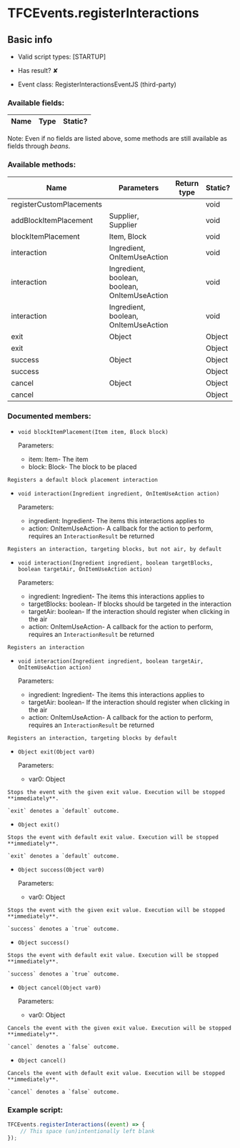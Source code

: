 # TFCEvents.registerInteractions

## Basic info

- Valid script types: [STARTUP]

- Has result? ✘

- Event class: RegisterInteractionsEventJS (third-party)

### Available fields:

| Name | Type | Static? |
| ---- | ---- | ------- |

Note: Even if no fields are listed above, some methods are still available as fields through *beans*.

### Available methods:

| Name | Parameters | Return type | Static? |
| ---- | ---------- | ----------- | ------- |
| registerCustomPlacements |  |  | void | ✔ |
| addBlockItemPlacement | Supplier<Item>, Supplier<Block> |  | void | ✔ |
| blockItemPlacement | Item, Block |  | void | ✘ |
| interaction | Ingredient, OnItemUseAction |  | void | ✘ |
| interaction | Ingredient, boolean, boolean, OnItemUseAction |  | void | ✘ |
| interaction | Ingredient, boolean, OnItemUseAction |  | void | ✘ |
| exit | Object |  | Object | ✘ |
| exit |  |  | Object | ✘ |
| success | Object |  | Object | ✘ |
| success |  |  | Object | ✘ |
| cancel | Object |  | Object | ✘ |
| cancel |  |  | Object | ✘ |


### Documented members:

- `void blockItemPlacement(Item item, Block block)`

  Parameters:
  - item: Item- The item
  - block: Block- The block to be placed

```
Registers a default block placement interaction
```

- `void interaction(Ingredient ingredient, OnItemUseAction action)`

  Parameters:
  - ingredient: Ingredient- The items this interactions applies to
  - action: OnItemUseAction- A callback for the action to perform, requires an `InteractionResult` be returned

```
Registers an interaction, targeting blocks, but not air, by default
```

- `void interaction(Ingredient ingredient, boolean targetBlocks, boolean targetAir, OnItemUseAction action)`

  Parameters:
  - ingredient: Ingredient- The items this interactions applies to
  - targetBlocks: boolean- If blocks should be targeted in the interaction
  - targetAir: boolean- If the interaction should register when clicking in the air
  - action: OnItemUseAction- A callback for the action to perform, requires an `InteractionResult` be returned

```
Registers an interaction
```

- `void interaction(Ingredient ingredient, boolean targetAir, OnItemUseAction action)`

  Parameters:
  - ingredient: Ingredient- The items this interactions applies to
  - targetAir: boolean- If the interaction should register when clicking in the air
  - action: OnItemUseAction- A callback for the action to perform, requires an `InteractionResult` be returned

```
Registers an interaction, targeting blocks by default
```

- `Object exit(Object var0)`

  Parameters:
  - var0: Object

```
Stops the event with the given exit value. Execution will be stopped **immediately**.

`exit` denotes a `default` outcome.
```

- `Object exit()`
```
Stops the event with default exit value. Execution will be stopped **immediately**.

`exit` denotes a `default` outcome.
```

- `Object success(Object var0)`

  Parameters:
  - var0: Object

```
Stops the event with the given exit value. Execution will be stopped **immediately**.

`success` denotes a `true` outcome.
```

- `Object success()`
```
Stops the event with default exit value. Execution will be stopped **immediately**.

`success` denotes a `true` outcome.
```

- `Object cancel(Object var0)`

  Parameters:
  - var0: Object

```
Cancels the event with the given exit value. Execution will be stopped **immediately**.

`cancel` denotes a `false` outcome.
```

- `Object cancel()`
```
Cancels the event with default exit value. Execution will be stopped **immediately**.

`cancel` denotes a `false` outcome.
```



### Example script:

```js
TFCEvents.registerInteractions((event) => {
	// This space (un)intentionally left blank
});
```

